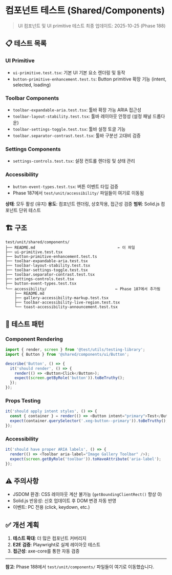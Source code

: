 # 컴포넌트 테스트 (Shared/Components)

> UI 컴포넌트 및 UI primitive 테스트 최종 업데이트: 2025-10-25 (Phase 188)

## 📋 테스트 목록

### UI Primitive

- `ui-primitive.test.tsx`: 기본 UI 기본 요소 렌더링 및 동작
- `button-primitive-enhancement.test.ts`: Button primitive 확장 기능 (intent,
  selected, loading)

### Toolbar Components

- `toolbar-expandable-aria.test.tsx`: 툴바 확장 가능 ARIA 접근성
- `toolbar-layout-stability.test.tsx`: 툴바 레이아웃 안정성 (설정 패널 드롭다운)
- `toolbar-settings-toggle.test.tsx`: 툴바 설정 토글 기능
- `toolbar.separator-contrast.test.tsx`: 툴바 구분선 고대비 검증

### Settings Components

- `settings-controls.test.tsx`: 설정 컨트롤 렌더링 및 상태 관리

### Accessibility

- `button-event-types.test.tsx`: 버튼 이벤트 타입 검증
- Phase 187에서 `test/unit/accessibility/` 파일들이 여기로 이동됨

**상태**: 모두 활성 (유지) **용도**: 컴포넌트 렌더링, 상호작용, 접근성 검증
**범위**: Solid.js 컴포넌트 단위 테스트

## 🏗️ 구조

```
test/unit/shared/components/
├── README.md                                    ← 이 파일
├── ui-primitive.test.tsx
├── button-primitive-enhancement.test.ts
├── toolbar-expandable-aria.test.tsx
├── toolbar-layout-stability.test.tsx
├── toolbar-settings-toggle.test.tsx
├── toolbar.separator-contrast.test.tsx
├── settings-controls.test.tsx
├── button-event-types.test.tsx
└── accessibility/                              ← Phase 187에서 추가됨
    ├── README.md
    ├── gallery-accessibility-markup.test.tsx
    ├── toolbar-accessibility-live-region.test.tsx
    └── toast-accessibility-announcement.test.tsx
```

## 🎯 테스트 패턴

### Component Rendering

```typescript
import { render, screen } from '@test/utils/testing-library';
import { Button } from '@shared/components/ui/Button';

describe('Button', () => {
  it('should render', () => {
    render(() => <Button>Click</Button>);
    expect(screen.getByRole('button')).toBeTruthy();
  });
});
```

### Props Testing

```typescript
it('should apply intent styles', () => {
  const { container } = render(() => <Button intent="primary">Test</Button>);
  expect(container.querySelector('.xeg-button--primary')).toBeTruthy();
});
```

### Accessibility

```typescript
it('should have proper ARIA labels', () => {
  render(() => <Toolbar aria-label="Image Gallery Toolbar" />);
  expect(screen.getByRole('toolbar')).toHaveAttribute('aria-label');
});
```

## ⚠️ 주의사항

- JSDOM 환경: CSS 레이아웃 계산 불가능 (`getBoundingClientRect()` 항상 0)
- Solid.js 반응성: 신호 업데이트 후 DOM 변경 자동 반영
- 이벤트: PC 전용 (click, keydown, etc.)

## ✅ 개선 계획

1. **테스트 확대**: 더 많은 컴포넌트 커버리지
2. **E2E 검증**: Playwright로 실제 레이아웃 테스트
3. **접근성**: axe-core를 통한 자동 검증

---

**참고**: Phase 188에서 `test/unit/components/` 파일들이 여기로 이동했습니다.
